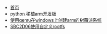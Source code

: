 <!-- docs/_sidebar.md -->

* [首页](README.md)
* [python 移植arm开发板](iot/python_arm.md)
* [使用qemu在windows上创建arm的树莓派系统](iot/qemu_rasp.md)
* [SBC2D06使用自定义rootfs](iot/SBC2D06.md)


